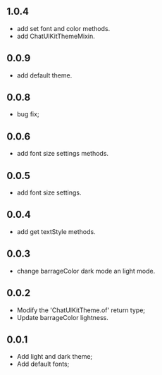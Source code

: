 ## 1.0.4

- add set font and color methods.
- add ChatUIKitThemeMixin.

## 0.0.9

- add default theme.

## 0.0.8

- bug fix;

## 0.0.6

- add font size settings methods.

## 0.0.5

- add font size settings.

## 0.0.4

- add get textStyle methods.

## 0.0.3

- change barrageColor dark mode an light mode.

## 0.0.2

- Modify the 'ChatUIKitTheme.of' return type;
- Update barrageColor lightness.

## 0.0.1

- Add light and dark theme;
- Add default fonts;
